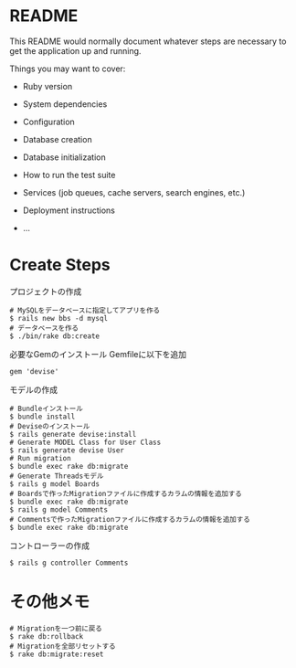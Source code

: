 # README

This README would normally document whatever steps are necessary to get the
application up and running.

Things you may want to cover:

* Ruby version

* System dependencies

* Configuration

* Database creation

* Database initialization

* How to run the test suite

* Services (job queues, cache servers, search engines, etc.)

* Deployment instructions

* ...

# Create Steps

プロジェクトの作成

```
# MySQLをデータベースに指定してアプリを作る
$ rails new bbs -d mysql
# データベースを作る
$ ./bin/rake db:create
```

必要なGemのインストール
Gemfileに以下を追加

```
gem 'devise'
```

モデルの作成

```
# Bundleインストール
$ bundle install
# Deviseのインストール
$ rails generate devise:install
# Generate MODEL Class for User Class
$ rails generate devise User
# Run migration
$ bundle exec rake db:migrate
# Generate Threadsモデル
$ rails g model Boards
# Boardsで作ったMigrationファイルに作成するカラムの情報を追加する
$ bundle exec rake db:migrate
$ rails g model Comments
# Commentsで作ったMigrationファイルに作成するカラムの情報を追加する
$ bundle exec rake db:migrate
```

コントローラーの作成

```
$ rails g controller Comments
```


# その他メモ

```
# Migrationを一つ前に戻る
$ rake db:rollback
# Migrationを全部リセットする
$ rake db:migrate:reset
```
